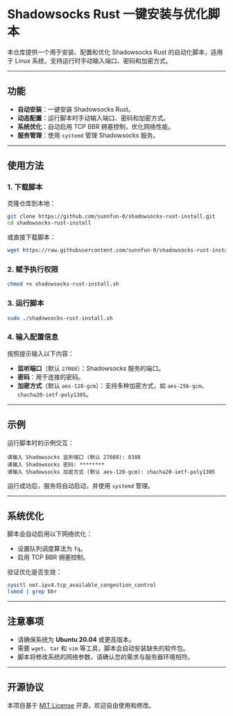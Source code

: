
# Shadowsocks Rust 一键安装与优化脚本

本仓库提供一个用于安装、配置和优化 Shadowsocks Rust 的自动化脚本，适用于 Linux 系统，支持运行时手动输入端口、密码和加密方式。

---

## 功能

- **自动安装**：一键安装 Shadowsocks Rust。
- **动态配置**：运行脚本时手动输入端口、密码和加密方式。
- **系统优化**：自动启用 TCP BBR 拥塞控制，优化网络性能。
- **服务管理**：使用 `systemd` 管理 Shadowsocks 服务。

---

## 使用方法

### 1. 下载脚本
克隆仓库到本地：
```bash
git clone https://github.com/sunnfun-0/shadowsocks-rust-install.git
cd shadowsocks-rust-install
```

或直接下载脚本：
```bash
wget https://raw.githubusercontent.com/sunnfun-0/shadowsocks-rust-install/main/shadowsocks-rust-install.sh
```

### 2. 赋予执行权限
```bash
chmod +x shadowsocks-rust-install.sh
```

### 3. 运行脚本
```bash
sudo ./shadowsocks-rust-install.sh
```

### 4. 输入配置信息
按照提示输入以下内容：
- **监听端口**（默认 `27088`）：Shadowsocks 服务的端口。
- **密码**：用于连接的密码。
- **加密方式**（默认 `aes-128-gcm`）：支持多种加密方式，如 `aes-256-gcm`、`chacha20-ietf-poly1305`。

---

## 示例

运行脚本时的示例交互：
```
请输入 Shadowsocks 监听端口 (默认 27088): 8388
请输入 Shadowsocks 密码: ********
请输入 Shadowsocks 加密方式 (默认 aes-128-gcm): chacha20-ietf-poly1305
```

运行成功后，服务将自动启动，并使用 `systemd` 管理。

---

## 系统优化

脚本会自动启用以下网络优化：
- 设置队列调度算法为 `fq`。
- 启用 TCP BBR 拥塞控制。

验证优化是否生效：
```bash
sysctl net.ipv4.tcp_available_congestion_control
lsmod | grep bbr
```

---

## 注意事项

- 请确保系统为 **Ubuntu 20.04** 或更高版本。
- 需要 `wget`、`tar` 和 `vim` 等工具，脚本会自动安装缺失的软件包。
- 脚本将修改系统的网络参数，请确认您的需求与服务器环境相符。

---

## 开源协议

本项目基于 [MIT License](LICENSE) 开源，欢迎自由使用和修改。
